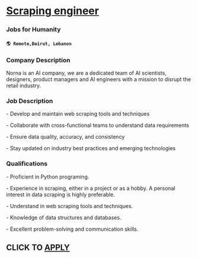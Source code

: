 # [Scraping engineer](https://www.remotewlb.com/apply/scraping-engineer-116191)  
### Jobs for Humanity  
#### `🌎 Remote,Beirut, Lebanon`  

### **Company Description**

Norna is an AI company, we are a dedicated team of AI scientists, designers, product managers and AI engineers with a mission to disrupt the retail industry.

### **Job Description**

\- Develop and maintain web scraping tools and techniques

\- Collaborate with cross-functional teams to understand data requirements

\- Ensure data quality, accuracy, and consistency

\- Stay updated on industry best practices and emerging technologies

###  **Qualifications**

\- Proficient in Python programing.

\- Experience in scraping, either in a project or as a hobby. A personal interest in data scraping is highly preferable.

\- Understand in web scraping tools and techniques.

\- Knowledge of data structures and databases.

\- Excellent problem-solving and communication skills.

  
## CLICK TO [APPLY](https://www.remotewlb.com/apply/scraping-engineer-116191)

